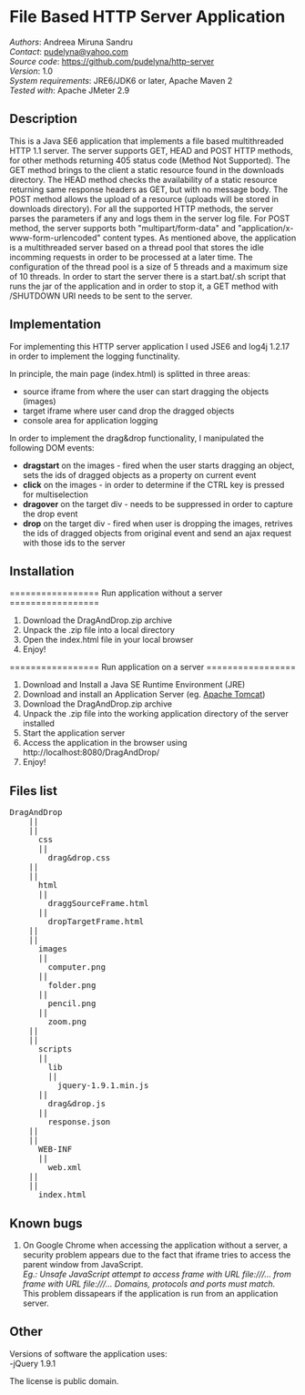 File Based HTTP Server Application
================================

*Authors*: Andreea Miruna Sandru  
*Contact*: pudelyna@yahoo.com  
*Source code*: https://github.com/pudelyna/http-server  
*Version*: 1.0  
*System requirements*: JRE6/JDK6 or later, Apache Maven 2  
*Tested with*: Apache JMeter 2.9  

Description
-------------------------

This is a Java SE6 application that implements a file based multithreaded HTTP 1.1 server. The server supports GET, HEAD and POST HTTP methods, for other methods returning 405 status code (Method Not Supported).
The GET method brings to the client a static resource found in the downloads directory. The HEAD method checks the availability of a static resource returning same response headers as GET, but with no message body.
The POST method allows the upload of a resource (uploads will be stored in downloads directory). For all the supported HTTP methods, the server parses the parameters if any and logs them in the server log file.
For POST method, the server supports both "multipart/form-data" and "application/x-www-form-urlencoded" content types.
As mentioned above, the application is a multithreaded server based on a thread pool that stores the idle incomming requests in order to be processed at a later time.
The configuration of the thread pool is a size of 5 threads and a maximum size of 10 threads. 
In order to start the server there is a start.bat/.sh script that runs the jar of the application and in order to stop it, a GET method with /SHUTDOWN URI needs to be sent to the server.

Implementation
-------------------------  
For implementing this HTTP server application I used JSE6 and log4j 1.2.17 in order to implement the logging functinality.



In principle, the main page (index.html) is splitted in three areas:
* source iframe from where the user can start dragging the objects (images)
* target iframe where user cand drop the dragged objects
* console area for application logging  

In order to implement the drag&drop functionality, I manipulated the following DOM events:
*  **dragstart** on the images - fired when the user starts dragging an object, sets the ids of dragged objects as a property on current event  
*  **click** on the images - in order to determine if the CTRL key is pressed for multiselection  
*  **dragover** on the target div - needs to be suppressed in order to capture the drop event  
* **drop** on the target div - fired when user is dropping the images, retrives the ids of dragged objects from original event and send an ajax request with those ids to the server  

Installation 
-------------------------
================= Run application without a server =================  
1.   Download the DragAndDrop.zip archive  
2. 	Unpack the .zip file into a local directory  
3. 	Open the index.html file in your local browser  
4. 	Enjoy!  

================= Run application on a server =================  
1. 	Download and Install a Java SE Runtime Environment (JRE)  
2. 	Download and install an Application Server (eg. [Apache Tomcat](http://tomcat.apache.org/))  
3. 	Download the DragAndDrop.zip archive  
4. 	Unpack the .zip file into the working application directory of the server installed  
5. 	Start the application server  
6. 	Access the application in the browser using http://localhost:8080/DragAndDrop/  
7.	Enjoy!  

Files list
-------------------------
<pre>
DragAndDrop
	||
	||
	  css
	  ||
		drag&drop.css
	||
	||
	  html
	  ||
		draggSourceFrame.html
	  ||
		dropTargetFrame.html
	||
	||
	  images
	  ||
		computer.png
	  ||
		folder.png
	  ||
		pencil.png
	  ||
		zoom.png
	||
	||
	  scripts
	  ||
	    lib
		||
		  jquery-1.9.1.min.js
	  ||
		drag&drop.js
	  ||
		response.json
	||
	||
	  WEB-INF
	  ||
		web.xml
	||
	||
	  index.html
</pre>
	  
Known bugs
-------------------------

1. On Google Chrome when accessing the application without a server, a security problem appears due to the fact that iframe tries to access the parent window from JavaScript.  
 *Eg.: Unsafe JavaScript attempt to access frame with URL file:///... from frame with URL file:///... Domains, protocols and ports must match.*  
This problem dissapears if the application is run from an application server.

Other
-------------------------

Versions of software the application uses:  
-jQuery 1.9.1 

The license is public domain. 



